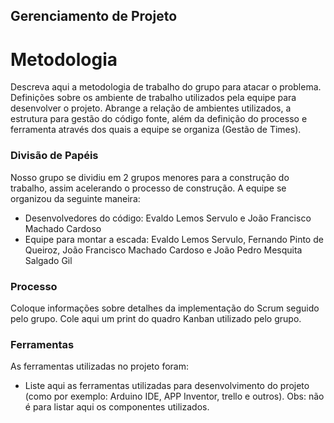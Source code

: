 ## Gerenciamento de Projeto


# Metodologia

Descreva aqui a metodologia de trabalho do grupo para atacar o problema. Definições sobre os ambiente de trabalho utilizados pela  equipe para desenvolver o projeto. Abrange a relação de ambientes utilizados, a estrutura para gestão do código fonte, além da definição do processo e ferramenta através dos quais a equipe se organiza (Gestão de Times).

### Divisão de Papéis

Nosso grupo se dividiu em 2 grupos menores para a construção do trabalho, assim acelerando o processo de construção. A equipe se organizou da seguinte maneira:
- Desenvolvedores do código: Evaldo Lemos Servulo e João Francisco Machado Cardoso
- Equipe para montar a escada: Evaldo Lemos Servulo, Fernando Pinto de Queiroz, João Francisco Machado Cardoso e João Pedro Mesquita Salgado Gil

### Processo

Coloque  informações sobre detalhes da implementação do Scrum seguido pelo grupo. Cole aqui um print do quadro Kanban utilizado pelo grupo.
 

### Ferramentas

As ferramentas utilizadas no projeto foram:

- Liste aqui as ferramentas utilizadas para desenvolvimento do projeto (como por exemplo: Arduino IDE, APP Inventor, trello e outros). Obs: não é para listar aqui os componentes utilizados.
